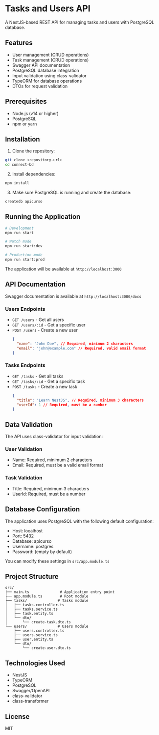 # Tasks and Users API

A NestJS-based REST API for managing tasks and users with PostgreSQL database.

## Features

- User management (CRUD operations)
- Task management (CRUD operations)
- Swagger API documentation
- PostgreSQL database integration
- Input validation using class-validator
- TypeORM for database operations
- DTOs for request validation

## Prerequisites

- Node.js (v14 or higher)
- PostgreSQL
- npm or yarn

## Installation

1. Clone the repository:

```bash
git clone <repository-url>
cd connect-bd
```

2. Install dependencies:

```bash
npm install
```

3. Make sure PostgreSQL is running and create the database:

```bash
createdb apicurso
```

## Running the Application

```bash
# Development
npm run start

# Watch mode
npm run start:dev

# Production mode
npm run start:prod
```

The application will be available at `http://localhost:3000`

## API Documentation

Swagger documentation is available at `http://localhost:3000/docs`

### Users Endpoints

- `GET /users` - Get all users
- `GET /users/:id` - Get a specific user
- `POST /users` - Create a new user
  ```json
  {
    "name": "John Doe", // Required, minimum 2 characters
    "email": "john@example.com" // Required, valid email format
  }
  ```

### Tasks Endpoints

- `GET /tasks` - Get all tasks
- `GET /tasks/:id` - Get a specific task
- `POST /tasks` - Create a new task
  ```json
  {
    "title": "Learn NestJS", // Required, minimum 3 characters
    "userId": 1 // Required, must be a number
  }
  ```

## Data Validation

The API uses class-validator for input validation:

### User Validation

- Name: Required, minimum 2 characters
- Email: Required, must be a valid email format

### Task Validation

- Title: Required, minimum 3 characters
- UserId: Required, must be a number

## Database Configuration

The application uses PostgreSQL with the following default configuration:

- Host: localhost
- Port: 5432
- Database: apicurso
- Username: postgres
- Password: (empty by default)

You can modify these settings in `src/app.module.ts`

## Project Structure

```
src/
├── main.ts              # Application entry point
├── app.module.ts        # Root module
├── tasks/              # Tasks module
│   ├── tasks.controller.ts
│   ├── tasks.service.ts
│   ├── task.entity.ts
│   └── dto/
│       └── create-task.dto.ts
└── users/              # Users module
    ├── users.controller.ts
    ├── users.service.ts
    ├── user.entity.ts
    └── dto/
        └── create-user.dto.ts
```

## Technologies Used

- NestJS
- TypeORM
- PostgreSQL
- Swagger/OpenAPI
- class-validator
- class-transformer

## License

MIT
